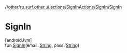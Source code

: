 //[other](../../../../index.md)/[ru.surf.other.ui.actions](../../index.md)/[SignInActions](../index.md)/[SignIn](index.md)/[SignIn](-sign-in.md)

# SignIn

[androidJvm]\
fun [SignIn](-sign-in.md)(email: [String](https://kotlinlang.org/api/latest/jvm/stdlib/kotlin/-string/index.html), pass: [String](https://kotlinlang.org/api/latest/jvm/stdlib/kotlin/-string/index.html))
